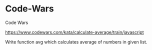 # Code-Wars
Code Wars

https://www.codewars.com/kata/calculate-average/train/javascript

Write function avg which calculates average of numbers in given list.